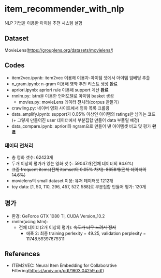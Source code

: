 # item_recommender_with_nlp
NLP 기법을 이용한 아이템 추천 시스템 실험

## Dataset
MovieLens(https://grouplens.org/datasets/movielens/)

## Codes
* item2vec.ipynb: item2vec 이용해 이용자-아이템 셋에서 아이템 임베딩 추출
* n_gram.ipynb: n-gram 이용해 영화 추천 리스트 생성 __완료__
* apriori.ipynb: apriori rule 이용해 support 계산 __완료__
* rnnlm.py: lstm을 이용한 언어모델로 아이템 basket 생성
    * movies.py: movieLens 데이터 전처리(corpus 만들기)
* crawling.py: 네이버 영화 사이트에서 영화 목록 크롤링
* data_amplify.ipynb: support가 0.05% 이상인 아이템의 ratings만 남기는 코드(+ 그렇게 만들어진 user 데이터에서 부분집합 만들어 data 부풀릴 예정)
* data_compare.ipynb: apriori와 ngram으로 만들어 낸 아이템셋 비교 및 평가 __완료__

### 데이터 전처리
* 총 영화 갯수: 62423개
* 두개 이상의 평가가 있는 영화 갯수: 59047개(전체 데이터의 94.6%)
* ~~그중 frequent items(전체 itemset의 0.05% 차지): 8658개(전체 데이터의 14.6%)~~
* movielens의 small dataset 이용: 유저 데이터셋 1212개
* toy data: [1, 50, 110, 296, 457, 527, 588]로 부분집합 만들어 평가: 120개

## 평가
* 환경: GeForce GTX 1080 Ti, CUDA Version_10.2    
* rnnlm(using lstm):
  * 전체 데이터(2개 이상의 평가): ~~속도가 너무 느려서 정지~~
    * 에폭 2: 최종 training perlexity = 49.25, validation perplexity = 11748.59397679311

## References
* ITEM2VEC: Neural Item Embedding for Collaborative Filtering(https://arxiv.org/pdf/1603.04259.pdf)
